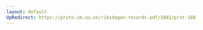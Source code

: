 ```yaml
---
layout: default
UpRedirect: https://pruto.im.uu.se/riksdagen-records-pdf/1881/prot-1881--fk--010/prot-1881--fk--010_004.pdf
---
```

